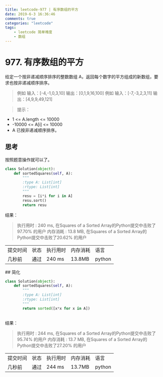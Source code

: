 ```yaml
---
title: leetcode-977 | 有序数组的平方  
date: 2019-6-3 16:36:46
comments: true
categories: "leetcode"
tags: 
    - leetcode 简单难度
    - 数组
---
```

# 977. 有序数组的平方
给定一个按非递减顺序排序的整数数组 A，返回每个数字的平方组成的新数组，要求也按非递减顺序排序。

><span>例如</span>
输入：[-4,-1,0,3,10]
输出：[0,1,9,16,100]
><span>例如</span>
输入：[-7,-3,2,3,11]
输出：[4,9,9,49,121]

><span>提示：</span>
* 1 <= A.length <= 10000
* -10000 <= A[i] <= 10000
* A 已按非递减顺序排序。

## 思考
按照题意操作就可以了。

``` python 
class Solution(object):
    def sortedSquares(self, A):
        """
        :type A: List[int]
        :rtype: List[int]
        """
        resu = [i*i for i in A]
        resu.sort()
        return resu
```

<span class="title2">结果：</span>
>执行用时 : 240 ms, 在Squares of a Sorted Array的Python提交中击败了97.70% 的用户
内存消耗 : 13.8 MB, 在Squares of a Sorted Array的Python提交中击败了20.62% 的用户
<table><tr><td>提交时间</td><td>状态</td><td>执行用时</td><td>内存消耗</td><td>语言</td></tr><tr><td>几秒前</td><td>通过</td><td>240 ms</td><td>13.8MB</td><td>python</td></tr></table>
## 简化

``` python
class Solution(object):
    def sortedSquares(self, A):
        """
        :type A: List[int]
        :rtype: List[int]
        """
        return sorted([x*x for x in A])
        
```
<span class="title2">结果：</span>
>执行用时 : 244 ms, 在Squares of a Sorted Array的Python提交中击败了95.74% 的用户
内存消耗 : 13.7 MB, 在Squares of a Sorted Array的Python提交中击败了27.20% 的用户
<table><tr><td>提交时间</td><td>状态</td><td>执行用时</td><td>内存消耗</td><td>语言</td></tr><tr><td>几秒前</td><td>通过</td><td>244 ms</td><td>13.7MB</td><td>python</td></tr></table>

